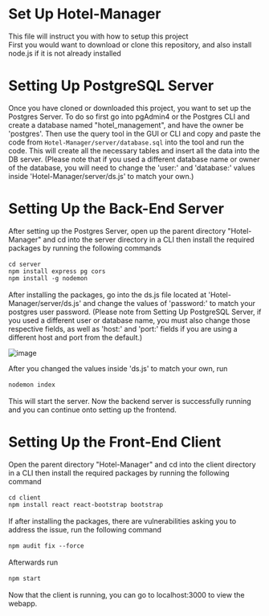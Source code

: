 # Set Up Hotel-Manager
This file will instruct you with how to setup this project <br>
First you would want to download or clone this repository, and also install node.js if it is not already installed

# Setting Up PostgreSQL Server
Once you have cloned or downloaded this project, you want to set up the Postgres Server. To do so first go into pgAdmin4 or the Postgres CLI and create a database named "hotel_management", and have the owner be 'postgres'. Then use the query tool in the GUI or CLI and copy and paste the code from `Hotel-Manager/server/database.sql` into the tool and run the code. This will create all the necessary tables and insert all the data into the DB server. (Please note that if you used a different database name or owner of the database, you will need to change the 'user:' and 'database:' values inside 'Hotel-Manager/server/ds.js' to match your own.)

# Setting Up the Back-End Server
After setting up the Postgres Server, open up the parent directory "Hotel-Manager" and cd into the server directory in a CLI then install the required packages by running the following commands <br><br>
`cd server` <br>
`npm install express pg cors` <br>
`npm install -g nodemon` <br><br>
After installing the packages, go into the ds.js file located at 'Hotel-Manager/server/ds.js' and change the values of 'password:' to match your postgres user password. (Please note from Setting Up PostgreSQL Server, if you used a different user or database name, you must also change those respective fields, as well as 'host:' and 'port:' fields if you are using a different host and port from the default.)

![image](https://user-images.githubusercontent.com/33436865/230741887-c6507f8f-6de5-4b89-87b9-0081618a43e3.png)

After you changed the values inside 'ds.js' to match your own, run <br><br>
`nodemon index` <br><br>
This will start the server. Now the backend server is successfully running and you can continue onto setting up the frontend.

# Setting Up the Front-End Client
Open the parent directory "Hotel-Manager" and cd into the client directory in a CLI then install the required packages by running the following command <br><br>
`cd client` <br>
`npm install react react-bootstrap bootstrap` <br><br>
If after installing the packages, there are vulnerabilities asking you to address the issue, run the following command <br><br>
`npm audit fix --force` <br><br>
Afterwards run <br><br>
`npm start` <br><br>
Now that the client is running, you can go to localhost:3000 to view the webapp.
